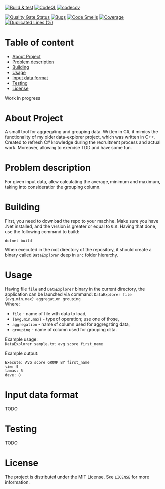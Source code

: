 [![Build & test](https://github.com/przemek83/data-explorer-dotnet/actions/workflows/build-and-test.yml/badge.svg)](https://github.com/przemek83/data-explorer-dotnet/actions/workflows/build-and-test.yml)
[![CodeQL](https://github.com/przemek83/data-explorer-dotnet/actions/workflows/github-code-scanning/codeql/badge.svg)](https://github.com/przemek83/data-explorer-dotnet/actions/workflows/github-code-scanning/codeql)
[![codecov](https://codecov.io/gh/przemek83/data-explorer-csharp/graph/badge.svg?token=4AZLB03ZL3)](https://codecov.io/gh/przemek83/data-explorer-csharp)

[![Quality Gate Status](https://sonarcloud.io/api/project_badges/measure?project=przemek83_data-explorer-csharp&metric=alert_status)](https://sonarcloud.io/summary/new_code?id=przemek83_data-explorer-csharp)
[![Bugs](https://sonarcloud.io/api/project_badges/measure?project=przemek83_data-explorer-csharp&metric=bugs)](https://sonarcloud.io/summary/new_code?id=przemek83_data-explorer-csharp)
[![Code Smells](https://sonarcloud.io/api/project_badges/measure?project=przemek83_data-explorer-csharp&metric=code_smells)](https://sonarcloud.io/summary/new_code?id=przemek83_data-explorer-csharp)
[![Coverage](https://sonarcloud.io/api/project_badges/measure?project=przemek83_data-explorer-csharp&metric=coverage)](https://sonarcloud.io/summary/new_code?id=przemek83_data-explorer-csharp)
[![Duplicated Lines (%)](https://sonarcloud.io/api/project_badges/measure?project=przemek83_data-explorer-csharp&metric=duplicated_lines_density)](https://sonarcloud.io/summary/new_code?id=przemek83_data-explorer-csharp)

# Table of content
- [About Project](#about-project)
- [Problem description](#problem-description)
- [Building](#building)
- [Usage ](#usage)
- [Input data format](#input-data-format)
- [Testing](#testing)
- [License](#license)

Work in progress

# About Project
A small tool for aggregating and grouping data. Written in C#, it mimics the functionality of my older data-explorer project, which was written in C++. Created to refresh C# knowledge during the recruitment process and actual work. Moreover, allowing to exercise TDD and have some fun.

# Problem description
For given input data, allow calculating the average, minimum and maximum, taking into consideration the grouping column.

# Building
First, you need to download the repo to your machine. Make sure you have .Net installed, and the version is greater or equal to `8.0`. Having that done, use the following command to build:
```
dotnet build
```
When executed in the root directory of the repository, it should create a binary called `DataExplorer` deep in `src` folder hierarchy. 

# Usage
Having file `file` and `DataExplorer` binary in the current directory, the application can be launched via command:
`DataExplorer file {avg,min,max} aggregation grouping`  
Where:  
+ `file` - name of file with data to load,  
+ `{avg,min,max}` - type of operation; use one of those,  
+ `aggregation` - name of column used for aggregating data,  
+ `grouping` - name of column used for grouping data.

Example usage:  
`DataExplorer sample.txt avg score first_name`  

Example output:
```
Execute: AVG score GROUP BY first_name
tim: 8
tamas: 5
dave: 8
```

# Input data format
TODO

# Testing
TODO

# License
The project is distributed under the MIT License. See `LICENSE` for more information.
